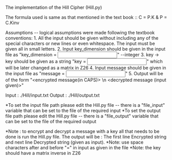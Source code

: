 The implementation of the Hill Cipher (Hill.py)

The formula used is same as that mentioned in the text book :: C = P.K & P = C.Kinv

Assumptions -- logical assumptions were made following the textbook conventions:
    1. All the input should be given without including any of the special characters or new lines or even whitespace. The input must be given all in small letters. 
    2. Input key_dimension should be given in the input file as "key_dimension = <input key_dimension>" --integer
    3. key -> key should be given as a string "key = <input key value as string>" which will be later changed as a matrix in Z26
    4. Input message should be given in the input file as "message = <input message to encrypt and decrypt back>"
    5. Output will be of the form "<encrypted message(in CAPS)> \n <decrypted message (input given)>"

Input : ./Hill/input.txt
Output : ./Hill/output.txt

*To set the input file path please edit the Hill.py file -- there is a "file_input" variable that can be set to the file of the required input
*To set the output file path please edit the Hill.py file -- there is a "file_output" variable that can be set to the file of the required output

*Note : to encrypt and decrypt a message with a key all that needs to be done is run the Hill.py file. The output will be : The first line Encrypted string and next line Decrypted string (given as input).
*Note: use space characters after and before "=" in input as given in the file
*Note: the key should have a matrix inverse in Z26

